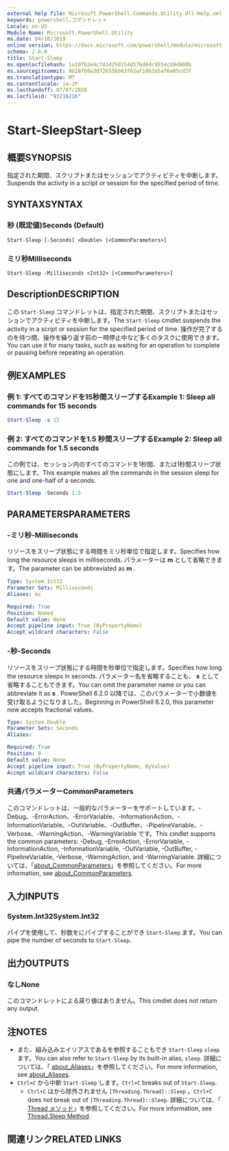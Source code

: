 ```yaml
---
external help file: Microsoft.PowerShell.Commands.Utility.dll-Help.xml
keywords: powershell,コマンドレット
Locale: en-US
Module Name: Microsoft.PowerShell.Utility
ms.date: 04/10/2019
online version: https://docs.microsoft.com/powershell/module/microsoft.powershell.utility/start-sleep?view=powershell-6&WT.mc_id=ps-gethelp
schema: 2.0.0
title: Start-Sleep
ms.openlocfilehash: 1a107b2e4c7414250154d576d6dc9554cb9d800b
ms.sourcegitcommit: 9b28fb9a3d72655bb63f62af18b3a5af6a05cd3f
ms.translationtype: MT
ms.contentlocale: ja-JP
ms.lasthandoff: 07/07/2020
ms.locfileid: "93216216"
---
```

# <span data-ttu-id="5b54e-103">Start-Sleep</span><span class="sxs-lookup"><span data-stu-id="5b54e-103">Start-Sleep</span></span>

## <span data-ttu-id="5b54e-104">概要</span><span class="sxs-lookup"><span data-stu-id="5b54e-104">SYNOPSIS</span></span>
<span data-ttu-id="5b54e-105">指定された期間、スクリプトまたはセッションでアクティビティを中断します。</span><span class="sxs-lookup"><span data-stu-id="5b54e-105">Suspends the activity in a script or session for the specified period of time.</span></span>

## <span data-ttu-id="5b54e-106">SYNTAX</span><span class="sxs-lookup"><span data-stu-id="5b54e-106">SYNTAX</span></span>

### <span data-ttu-id="5b54e-107">秒 (既定値)</span><span class="sxs-lookup"><span data-stu-id="5b54e-107">Seconds (Default)</span></span>

```
Start-Sleep [-Seconds] <Double> [<CommonParameters>]
```

### <span data-ttu-id="5b54e-108">ミリ秒</span><span class="sxs-lookup"><span data-stu-id="5b54e-108">Milliseconds</span></span>

```
Start-Sleep -Milliseconds <Int32> [<CommonParameters>]
```

## <span data-ttu-id="5b54e-109">Description</span><span class="sxs-lookup"><span data-stu-id="5b54e-109">DESCRIPTION</span></span>

<span data-ttu-id="5b54e-110">この `Start-Sleep` コマンドレットは、指定された期間、スクリプトまたはセッションでアクティビティを中断します。</span><span class="sxs-lookup"><span data-stu-id="5b54e-110">The `Start-Sleep` cmdlet suspends the activity in a script or session for the specified period of time.</span></span> <span data-ttu-id="5b54e-111">操作が完了するのを待つ間、操作を繰り返す前の一時停止中など多くのタスクに使用できます。</span><span class="sxs-lookup"><span data-stu-id="5b54e-111">You can use it for many tasks, such as waiting for an operation to complete or pausing before repeating an operation.</span></span>

## <span data-ttu-id="5b54e-112">例</span><span class="sxs-lookup"><span data-stu-id="5b54e-112">EXAMPLES</span></span>

### <span data-ttu-id="5b54e-113">例 1: すべてのコマンドを15秒間スリープする</span><span class="sxs-lookup"><span data-stu-id="5b54e-113">Example 1: Sleep all commands for 15 seconds</span></span>

```powershell
Start-Sleep -s 15
```

### <span data-ttu-id="5b54e-114">例 2: すべてのコマンドを1.5 秒間スリープする</span><span class="sxs-lookup"><span data-stu-id="5b54e-114">Example 2: Sleep all commands for 1.5 seconds</span></span>

<span data-ttu-id="5b54e-115">この例では、セッション内のすべてのコマンドを1秒間、または1秒間スリープ状態にします。</span><span class="sxs-lookup"><span data-stu-id="5b54e-115">This example makes all the commands in the session sleep for one and one-half of a seconds.</span></span>

```powershell
Start-Sleep -Seconds 1.5
```

## <span data-ttu-id="5b54e-116">PARAMETERS</span><span class="sxs-lookup"><span data-stu-id="5b54e-116">PARAMETERS</span></span>

### <span data-ttu-id="5b54e-117">-ミリ秒</span><span class="sxs-lookup"><span data-stu-id="5b54e-117">-Milliseconds</span></span>

<span data-ttu-id="5b54e-118">リソースをスリープ状態にする時間をミリ秒単位で指定します。</span><span class="sxs-lookup"><span data-stu-id="5b54e-118">Specifies how long the resource sleeps in milliseconds.</span></span> <span data-ttu-id="5b54e-119">パラメーターは **m** として省略できます。</span><span class="sxs-lookup"><span data-stu-id="5b54e-119">The parameter can be abbreviated as **m** .</span></span>

```yaml
Type: System.Int32
Parameter Sets: Milliseconds
Aliases: ms

Required: True
Position: Named
Default value: None
Accept pipeline input: True (ByPropertyName)
Accept wildcard characters: False
```

### <span data-ttu-id="5b54e-120">-秒</span><span class="sxs-lookup"><span data-stu-id="5b54e-120">-Seconds</span></span>

<span data-ttu-id="5b54e-121">リソースをスリープ状態にする時間を秒単位で指定します。</span><span class="sxs-lookup"><span data-stu-id="5b54e-121">Specifies how long the resource sleeps in seconds.</span></span> <span data-ttu-id="5b54e-122">パラメーター名を省略することも、 **s** として省略することもできます。</span><span class="sxs-lookup"><span data-stu-id="5b54e-122">You can omit the parameter name or you can abbreviate it as **s** .</span></span> <span data-ttu-id="5b54e-123">PowerShell 6.2.0 以降では、このパラメーターで小数値を受け取るようになりました。</span><span class="sxs-lookup"><span data-stu-id="5b54e-123">Beginning in PowerShell 6.2.0, this parameter now accepts fractional values.</span></span>

```yaml
Type: System.Double
Parameter Sets: Seconds
Aliases:

Required: True
Position: 0
Default value: None
Accept pipeline input: True (ByPropertyName, ByValue)
Accept wildcard characters: False
```

### <span data-ttu-id="5b54e-124">共通パラメーター</span><span class="sxs-lookup"><span data-stu-id="5b54e-124">CommonParameters</span></span>

<span data-ttu-id="5b54e-125">このコマンドレットは、一般的なパラメーターをサポートしています。-Debug、-ErrorAction、-ErrorVariable、-InformationAction、-InformationVariable、-OutVariable、-OutBuffer、-PipelineVariable、-Verbose、-WarningAction、-WarningVariable です。</span><span class="sxs-lookup"><span data-stu-id="5b54e-125">This cmdlet supports the common parameters: -Debug, -ErrorAction, -ErrorVariable, -InformationAction, -InformationVariable, -OutVariable, -OutBuffer, -PipelineVariable, -Verbose, -WarningAction, and -WarningVariable.</span></span> <span data-ttu-id="5b54e-126">詳細については、「[about_CommonParameters](../Microsoft.PowerShell.Core/About/about_CommonParameters.md)」を参照してください。</span><span class="sxs-lookup"><span data-stu-id="5b54e-126">For more information, see [about_CommonParameters](../Microsoft.PowerShell.Core/About/about_CommonParameters.md).</span></span>

## <span data-ttu-id="5b54e-127">入力</span><span class="sxs-lookup"><span data-stu-id="5b54e-127">INPUTS</span></span>

### <span data-ttu-id="5b54e-128">System.Int32</span><span class="sxs-lookup"><span data-stu-id="5b54e-128">System.Int32</span></span>

<span data-ttu-id="5b54e-129">パイプを使用して、秒数をにパイプすることができ `Start-Sleep` ます。</span><span class="sxs-lookup"><span data-stu-id="5b54e-129">You can pipe the number of seconds to `Start-Sleep`.</span></span>

## <span data-ttu-id="5b54e-130">出力</span><span class="sxs-lookup"><span data-stu-id="5b54e-130">OUTPUTS</span></span>

### <span data-ttu-id="5b54e-131">なし</span><span class="sxs-lookup"><span data-stu-id="5b54e-131">None</span></span>

<span data-ttu-id="5b54e-132">このコマンドレットによる戻り値はありません。</span><span class="sxs-lookup"><span data-stu-id="5b54e-132">This cmdlet does not return any output.</span></span>

## <span data-ttu-id="5b54e-133">注</span><span class="sxs-lookup"><span data-stu-id="5b54e-133">NOTES</span></span>

- <span data-ttu-id="5b54e-134">また、組み込みエイリアスであるを参照することもでき `Start-Sleep` `sleep` ます。</span><span class="sxs-lookup"><span data-stu-id="5b54e-134">You can also refer to `Start-Sleep` by its built-in alias, `sleep`.</span></span> <span data-ttu-id="5b54e-135">詳細については、「 [about_Aliases](../Microsoft.PowerShell.Core/About/about_Aliases.md)」を参照してください。</span><span class="sxs-lookup"><span data-stu-id="5b54e-135">For more information, see [about_Aliases](../Microsoft.PowerShell.Core/About/about_Aliases.md).</span></span>
- <span data-ttu-id="5b54e-136">`Ctrl+C` から中断 `Start-Sleep` します。</span><span class="sxs-lookup"><span data-stu-id="5b54e-136">`Ctrl+C` breaks out of `Start-Sleep`.</span></span>
  - <span data-ttu-id="5b54e-137">`Ctrl+C` はから除外されません `[Threading.Thread]::Sleep` 。</span><span class="sxs-lookup"><span data-stu-id="5b54e-137">`Ctrl+C` does not break out of `[Threading.Thread]::Sleep`.</span></span> <span data-ttu-id="5b54e-138">詳細については、「 [Thread メソッド](/dotnet/api/system.threading.thread.sleep)」を参照してください。</span><span class="sxs-lookup"><span data-stu-id="5b54e-138">For more information, see [Thread.Sleep Method](/dotnet/api/system.threading.thread.sleep).</span></span>

## <span data-ttu-id="5b54e-139">関連リンク</span><span class="sxs-lookup"><span data-stu-id="5b54e-139">RELATED LINKS</span></span>

